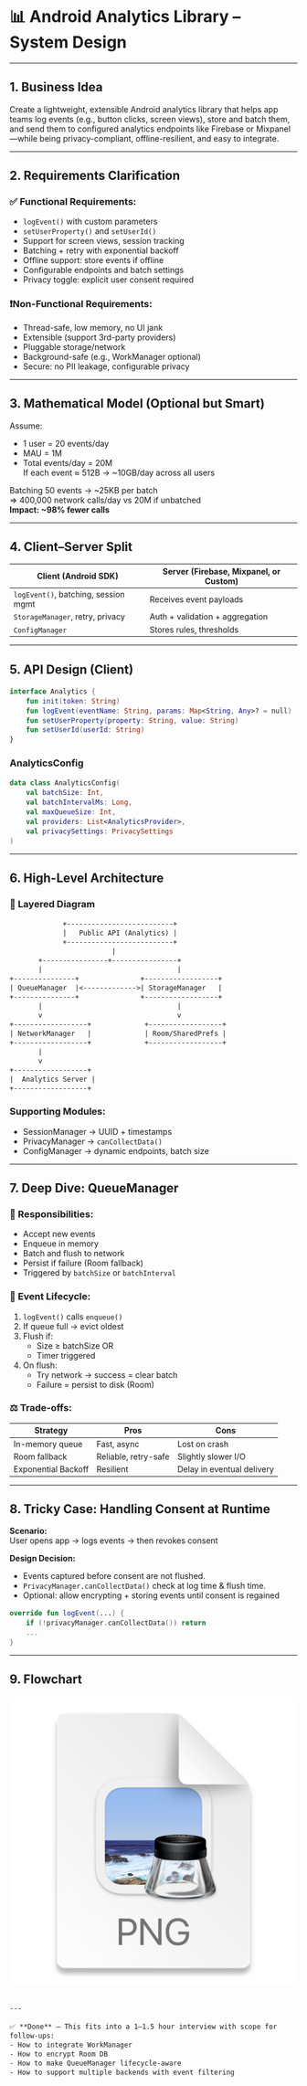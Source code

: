 # 📊 Android Analytics Library – System Design

---

## 1. Business Idea

Create a lightweight, extensible Android analytics library that helps app teams log events (e.g., button clicks, screen views), store and batch them, and send them to configured analytics endpoints like Firebase or Mixpanel—while being privacy-compliant, offline-resilient, and easy to integrate.

---

## 2. Requirements Clarification

### ✅ Functional Requirements:
- `logEvent()` with custom parameters
- `setUserProperty()` and `setUserId()`
- Support for screen views, session tracking
- Batching + retry with exponential backoff
- Offline support: store events if offline
- Configurable endpoints and batch settings
- Privacy toggle: explicit user consent required

### ❗️Non-Functional Requirements:
- Thread-safe, low memory, no UI jank
- Extensible (support 3rd-party providers)
- Pluggable storage/network
- Background-safe (e.g., WorkManager optional)
- Secure: no PII leakage, configurable privacy

---

## 3. Mathematical Model (Optional but Smart)

Assume:
- 1 user = 20 events/day  
- MAU = 1M  
- Total events/day = 20M  
If each event ≈ 512B → ~10GB/day across all users

Batching 50 events → ~25KB per batch  
=> 400,000 network calls/day vs 20M if unbatched  
**Impact: ~98% fewer calls**

---

## 4. Client–Server Split

| Client (Android SDK)                | Server (Firebase, Mixpanel, or Custom) |
|------------------------------------|----------------------------------------|
| `logEvent()`, batching, session mgmt | Receives event payloads                |
| `StorageManager`, retry, privacy    | Auth + validation + aggregation        |
| `ConfigManager`                    | Stores rules, thresholds               |

---

## 5. API Design (Client)

```kotlin
interface Analytics {
    fun init(token: String)
    fun logEvent(eventName: String, params: Map<String, Any>? = null)
    fun setUserProperty(property: String, value: String)
    fun setUserId(userId: String)
}
```

### AnalyticsConfig
```kotlin
data class AnalyticsConfig(
    val batchSize: Int,
    val batchIntervalMs: Long,
    val maxQueueSize: Int,
    val providers: List<AnalyticsProvider>,
    val privacySettings: PrivacySettings
)
```

---

## 6. High-Level Architecture

### 🧱 Layered Diagram

```
             +--------------------------+
             |   Public API (Analytics) |
             +--------------------------+
                         |
       +----------------+----------------+
       |                                 |
+---------------+               +------------------+
| QueueManager  |<------------->| StorageManager   |
+---------------+               +------------------+
       |                                 |
       v                                 v
+------------------+             +------------------+
| NetworkManager   |             | Room/SharedPrefs |
+------------------+             +------------------+
       |
       v
+------------------+
|  Analytics Server |
+------------------+
```

### Supporting Modules:
- SessionManager → UUID + timestamps
- PrivacyManager → `canCollectData()`
- ConfigManager → dynamic endpoints, batch size

---

## 7. Deep Dive: **QueueManager**

### 🎯 Responsibilities:
- Accept new events
- Enqueue in memory
- Batch and flush to network
- Persist if failure (Room fallback)
- Triggered by `batchSize` or `batchInterval`

### 🔁 Event Lifecycle:
1. `logEvent()` calls `enqueue()`
2. If queue full → evict oldest
3. Flush if:
   - Size ≥ batchSize OR
   - Timer triggered
4. On flush:
   - Try network → success = clear batch
   - Failure = persist to disk (Room)

### ⚖️ Trade-offs:
| Strategy          | Pros                  | Cons                          |
|------------------|-----------------------|-------------------------------|
| In-memory queue  | Fast, async           | Lost on crash                 |
| Room fallback    | Reliable, retry-safe  | Slightly slower I/O           |
| Exponential Backoff | Resilient           | Delay in eventual delivery    |

---

## 8. Tricky Case: **Handling Consent at Runtime**

**Scenario:**  
User opens app → logs events → then revokes consent

**Design Decision:**
- Events captured before consent are not flushed.
- `PrivacyManager.canCollectData()` check at log time & flush time.
- Optional: allow encrypting + storing events until consent is regained

```kotlin
override fun logEvent(...) {
    if (!privacyManager.canCollectData()) return
    ...
}
```

---

## 9. Flowchart

![img.png](img.png)

```

---

✅ **Done** — This fits into a 1–1.5 hour interview with scope for follow-ups:
- How to integrate WorkManager
- How to encrypt Room DB
- How to make QueueManager lifecycle-aware
- How to support multiple backends with event filtering